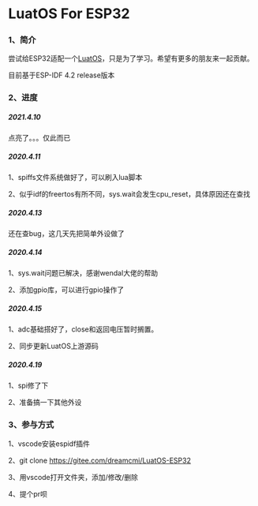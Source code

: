 # LuatOS For ESP32

### 1、简介

尝试给ESP32适配一个[LuatOS](https://gitee.com/openLuat/LuatOS)，只是为了学习。希望有更多的朋友来一起贡献。

目前基于ESP-IDF 4.2 release版本

### 2、进度

##### 2021.4.10

点亮了。。。仅此而已

##### 2020.4.11

1、spiffs文件系统做好了，可以刷入lua脚本

2、似乎idf的freertos有所不同，sys.wait会发生cpu_reset，具体原因还在查找

##### 2020.4.13

还在查bug，这几天先把简单外设做了

##### 2020.4.14

1、sys.wait问题已解决，感谢wendal大佬的帮助

2、添加gpio库，可以进行gpio操作了

##### 2020.4.15

1、adc基础搭好了，close和返回电压暂时搁置。

2、同步更新LuatOS上游源码

##### 2020.4.19

1、spi修了下

2、准备搞一下其他外设

### 3、参与方式

1、vscode安装espidf插件

2、git clone https://gitee.com/dreamcmi/LuatOS-ESP32

3、用vscode打开文件夹，添加/修改/删除

4、提个pr呗
